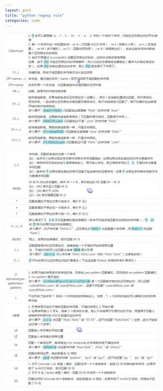 ```yaml
---
layout: post
title: "python regexp rule"
categories: code
---
```


![regexp 1](/images/py-regexp-rule/regexp.png)

![regexp 3](/images/py-regexp-rule/regexp1.png)

![regexp 3](/images/py-regexp-rule/regexp2.png)